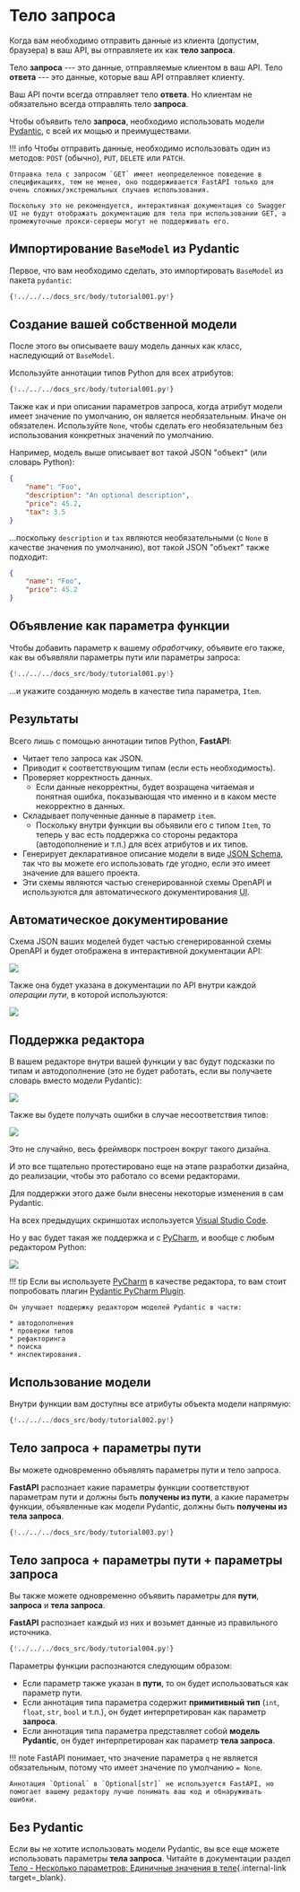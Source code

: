 # Тело запроса

Когда вам необходимо отправить данные из клиента (допустим, браузера) в ваш API, вы отправляете их как **тело запроса**.

Тело **запроса** --- это данные, отправляемые клиентом в ваш API. Тело **ответа** --- это данные, которые ваш API отправляет клиенту.

Ваш API почти всегда отправляет тело **ответа**. Но клиентам не обязательно всегда отправлять тело **запроса**.

Чтобы объявить тело **запроса**, необходимо использовать модели <a href="https://pydantic-docs.helpmanual.io/" class="external-link" target="_blank">Pydantic</a>, с всей их мощью и преимуществами.

!!! info
    Чтобы отправить данные, необходимо использовать один из методов: `POST` (обычно), `PUT`, `DELETE` или `PATCH`.

    Отправка тела с запросом `GET` имеет неопределенное поведение в спецификациях, тем не менее, оно поддерживается FastAPI только для очень сложных/экстремальных случаев использования.

    Поскольку это не рекомендуется, интерактивная документация со Swagger UI не будут отображать документацию для тела при использовании GET, а промежуточные прокси-серверы могут не поддерживать его.

## Импортирование `BaseModel` из Pydantic

Первое, что вам необходимо сделать, это импортировать `BaseModel` из пакета `pydantic`:

```Python hl_lines="4"
{!../../../docs_src/body/tutorial001.py!}
```

## Создание вашей собственной модели

После этого вы описываете вашу модель данных как класс, наследующий от `BaseModel`.

Используйте аннотации типов Python для всех атрибутов:

```Python hl_lines="7-11"
{!../../../docs_src/body/tutorial001.py!}
```

Также как и при описании параметров запроса, когда атрибут модели имеет значение по умолчанию, он является необязательным. Иначе он обязателен. Используйте `None`, чтобы сделать его необязательным без использования конкретных значений по умолчанию.

Например, модель выше описывает вот такой JSON "объект" (или словарь Python):

```JSON
{
    "name": "Foo",
    "description": "An optional description",
    "price": 45.2,
    "tax": 3.5
}
```

...поскольку `description` и `tax` являются необязательными (с `None` в качестве значения по умолчанию), вот такой JSON "объект" также подходит:

```JSON
{
    "name": "Foo",
    "price": 45.2
}
```

## Объявление как параметра функции

Чтобы добавить параметр к вашему *обработчику*, объявите его также, как вы объявляли параметры пути или параметры запроса:

```Python hl_lines="18"
{!../../../docs_src/body/tutorial001.py!}
```

...и укажите созданную модель в качестве типа параметра, `Item`.

## Результаты

Всего лишь с помощью аннотации типов Python, **FastAPI**:

* Читает тело запроса как JSON.
* Приводит к соответствующим типам (если есть необходимость).
* Проверяет корректность данных.
    * Если данные некорректны, будет возращена читаемая и понятная ошибка, показывающая что именно и в каком месте некорректно в данных.
* Складывает полученные данные в параметр `item`.
    * Поскольку внутри функции вы объявили его с типом `Item`, то теперь у вас есть поддержка со стороны редактора (автодополнение и т.п.) для всех атрибутов и их типов.
* Генерирует декларативное описание модели в виде <a href="https://json-schema.org" class="external-link" target="_blank">JSON Schema</a>, так что вы можете его использовать где угодно, если это имеет значение для вашего проекта.
* Эти схемы являются частью сгенерированной схемы OpenAPI и используются для автоматического документирования <abbr title="Пользовательских интерфейсов (User Interfaces)">UI</abbr>.

## Автоматическое документирование

Схема JSON ваших моделей будет частью сгенерированной схемы OpenAPI и будет отображена в интерактивной документации API:

<img src="/img/tutorial/body/image01.png">

Также она будет указана в документации по API внутри каждой *операции пути*, в которой используются:

<img src="/img/tutorial/body/image02.png">

## Поддержка редактора

В вашем редакторе внутри вашей функции у вас будут подсказки по типам и автодополнение (это не будет работать, если вы получаете словарь вместо модели Pydantic):

<img src="/img/tutorial/body/image03.png">

Также вы будете получать ошибки в случае несоответствия типов:

<img src="/img/tutorial/body/image04.png">

Это не случайно, весь фреймворк построен вокруг такого дизайна.

И это все тщательно протестировано еще на этапе разработки дизайна, до реализации, чтобы это работало со всеми редакторами.

Для поддержки этого даже были внесены некоторые изменения в сам Pydantic.

На всех предыдущих скриншотах используется <a href="https://code.visualstudio.com" class="external-link" target="_blank">Visual Studio Code</a>.

Но у вас будет такая же поддержка и с <a href="https://www.jetbrains.com/pycharm/" class="external-link" target="_blank">PyCharm</a>, и вообще с любым редактором Python:

<img src="/img/tutorial/body/image05.png">

!!! tip
    Если вы используете <a href="https://www.jetbrains.com/pycharm/" class="external-link" target="_blank">PyCharm</a> в качестве редактора, то вам стоит попробовать плагин <a href="https://github.com/koxudaxi/pydantic-pycharm-plugin/" class="external-link" target="_blank">Pydantic PyCharm Plugin</a>.

    Он улучшает поддержку редактором моделей Pydantic в части:
    
    * автодополнения
    * проверки типов
    * рефакторинга
    * поиска
    * инспектирования.

## Использование модели

Внутри функции вам доступны все атрибуты объекта модели напрямую:

```Python hl_lines="21"
{!../../../docs_src/body/tutorial002.py!}
```

## Тело запроса + параметры пути

Вы можете одновременно объявлять параметры пути и тело запроса.

**FastAPI** распознает какие параметры функции соответствуют параметрам пути и должны быть **получены из пути**, а какие параметры функции, объявленные как модели Pydantic, должны быть **получены из тела запроса**.

```Python hl_lines="17-18"
{!../../../docs_src/body/tutorial003.py!}
```

## Тело запроса + параметры пути + параметры запроса

Вы также можете одновременно объявить параметры для **пути**, **запроса** и **тела запроса**.

**FastAPI** распознает каждый из них и возьмет данные из правильного источника.

```Python hl_lines="18"
{!../../../docs_src/body/tutorial004.py!}
```

Параметры функции распознаются следующим образом:

* Если параметр также указан в **пути**, то он будет использоваться как параметр пути.
* Если аннотация типа параметра содержит **примитивный тип** (`int`, `float`, `str`, `bool` и т.п.), он будет интерпретирован как параметр **запроса**.
* Если аннотация типа параметра представляет собой **модель Pydantic**, он будет интерпретирован как параметр **тела запроса**.

!!! note
    FastAPI понимает, что значение параметра `q` не является обязательным, потому что имеет значение по умолчанию `= None`.

    Аннотация `Optional` в `Optional[str]` не используется FastAPI, но помогает вашему редактору лучше понимать ваш код и обнаруживать ошибки.

## Без Pydantic

Если вы не хотите использовать модели Pydantic, вы все еще можете использовать параметры **тела запроса**. Читайте в документации раздел [Тело - Несколько параметров: Единичные значения в теле](body-multiple-params.md#singular-values-in-body){.internal-link target=_blank}.
